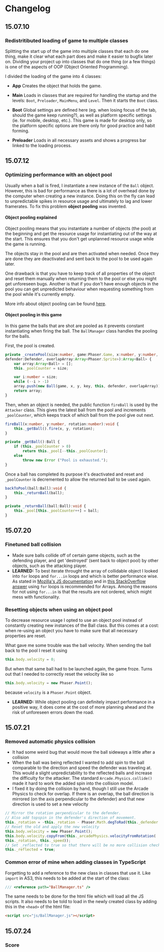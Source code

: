 # Changelog

## 15.07.10

### Redistritibuted loading of game to multiple classes

Splitting the start up of the game into multiple classes that each do one thing, make it clear what each part does and make it easier to bugfix later on. Dividing your project up into classes that do one thing (or a few things) is one of the aspects of OOP (Object Oriented Programming).

I divided the loading of the game into 4 classes:

- __App__ Creates the object that holds the game.

- __Main__ Loads in classes that are required for handling the startup and the levels: ```Boot```, ```Preloader```, ```MainMenu```, and ```Level```. Then it starts the ```Boot``` class.

- __Boot__ Global settings are defined here (eg. when losing focus of the tab, should the game keep running?), as well as platform specific settings (ie. for mobile, desktop, etc.). This game is made for desktop only, so the platform specific options are there only for good practice and habit forming.

- __Preloader__ Loads in all necessary assets and shows a progress bar linked to the loading process.

## 15.07.12

### Optimizing performance with an object pool

Usually when a ball is fired, I instantiate a new instance of the ```Ball``` object. However, this is bad for performance as there is a lot of overhead done by the computer when creating a new instance. Doing this on the fly can lead to unpredictable spikes in resource usage and ultimately to lag and lower framerates. To fix this problem __object pooling__ was invented.

#### Object pooling explained

Object pooling means that you instantiate a number of objects (the pool) at the beginning and get the resource usage for instantiating out of the way at the start. This ensures that you don't get unplanned resource usage while the game is running.

The objects stay in the pool and are then activated when needed. Once they are done they are deactivated and sent back to the pool to be used again later.

One drawback is that you have to keep track of all properties of the object and reset them manually when returning them to the pool or else you might get unforeseen bugs. Another is that if you don't have enough objects in the pool you can get unpredicted behaviour when requesting something from the pool while it's currently empty.

More info about object pooling can be found [here][3].

#### Object pooling in this game

In this game the balls that are shot are pooled as it prevents constant instantiating when firing the ball. The ```BallManager``` class handles the pooling for the balls.

First, the pool is created.

```typescript
private _createPool(size:number, game:Phaser.Game, x:number, y:number, key:string,
defender:Defender, overlapArray:Array<Phaser.Sprite>):Array<Ball> {
	var array:Array<Ball> = [];
	this._poolCounter = size;

	var i:number = size;
	while (--i > -1)
	array.push(new Ball(game, x, y, key, this, defender, overlapArray));
	return array;
}
```

Then, when an object is needed, the public function ```fireBall``` is used by the ```Attacker``` class. This gives the latest ball from the pool and increments ```_poolCounter```, which keeps track of which ball from the pool give out next.

```typescript
fireBall(x:number, y:number, rotation:number):void {
	this._getBall().fire(x, y, rotation);
}

private _getBall():Ball {
	if (this._poolCounter > 0)
		return this._pool[--this._poolCounter];
	else
		throw new Error ("Pool is exhausted.");
}
```

Once a ball has completed its purpose it's deactivated and reset and ```_poolCounter``` is decremented to allow the returned ball to be used again.

```typescript
backToPool(ball:Ball):void {
	this._returnBall(ball);
}

private _returnBall(ball:Ball):void {
	this._pool[this._poolCounter++] = ball;
}
```

## 15.07.20

### Finetuned ball collision
- Made sure balls collide off of certain game objects, such as the defending player, and get 'destroyed' (sent back to object pool) by other objects, such as the attacking player.
- __LEARNED:__ To best iterate throught the array of collidable object I looked into ```for``` loops and ```for...in``` loops and which is better performance wise. As stated in [Mozilla's JS documentation][1] and in [this StackOverflow answer][2] using ```for``` loops is recommended for Arrays. Among the reasons for not using ```for...in``` is that the results are not ordered, which might mess with functionality.

### Resetting objects when using an object pool
To decrease resource usage I opted to use an object pool instead of constantly creating new instances of the Ball class. But this comes at a cost: when re-using an object you have to make sure that all necessary properties are reset.

What gave me some trouble was the ball velocity. When sending the ball back to the pool I reset it using

```typescript
this.body.velocity = 0;
```

But when that same ball had to be launched again, the game froze. Turns out that I needed to correctly reset the velocity like so

```typescript
this.body.velocity = new Phaser.Point();
```

because ```velocity``` is a ```Phaser.Point``` object.

- __LEARNED:__ While object pooling can definitely impact performance in a positive way, it does come at the cost of more planning ahead and the risk of unforeseen errors down the road.

## 15.07.21

### Removed automatic physics collision
- It had some weird bug that would move the ball sideways a little after a collision
- When the ball was being reflected I wanted to add spin to the ball comparable to the direction and speed the defender was traveling at. This would a slight unpredictability to the reflected balls and increase the difficulty for the attacker. The standard ```Arcade.Physics.collide()``` made it hard to work the added spin into the collision model.
- I fixed it by doing the collision by hand, though I still use the Arcade Physics to check for overlap. If there is an overlap, the ball direction is mirrored (on the axis perpendicular to the defender) and that new direction is used to set a new velocity

```typescript
// Mirror the rotation perpendicular to the defender.
// Also add topspin in the defender's direction of movement.
this._rotation = -this._rotation - Phaser.Math.degToRad(this._defender.body.velocity.x / 50);
// Reset the old and apply the new velocity
this.body.velocity = new Phaser.Point();
this.body.velocity.copyFrom(this._arcadePhysics.velocityFromRotation(
this._rotation, this._speed));
// Set _reflected to true so that there will be no more collision checks with the defender.
this._reflected = true;
```


### Common error of mine when adding classes in TypeScript
Forgetting to add a reference to the new class in classes that use it. Like ```import``` in AS3, this needs to be added at the start of the class:

```typescript
/// <reference path="BallManager.ts" />
```

The same needs to be done for the html file which will load all the JS scripts. It also needs to be told to load in the newly created class by adding this in the ```<head>``` of the html file:

```html
<script src="js/BallManager.js"></script>
```

## 15.07.24

### Score

[1]: https://developer.mozilla.org/en-US/docs/Web/JavaScript/Reference/Statements/for...in
[2]: http://stackoverflow.com/a/243778
[3]: http://gameprogrammingpatterns.com/object-pool.html